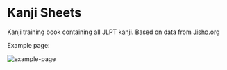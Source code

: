 # Kanji Sheets

Kanji training book containing all JLPT kanji.
Based on data from [Jisho.org](https://jisho.org)

Example page:

![example-page](https://user-images.githubusercontent.com/14929991/83134628-ed278800-a0e4-11ea-8269-c3f3b200fb77.png)

